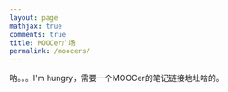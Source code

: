 ```yaml
---
layout: page
mathjax: true
comments: true
title: MOOCer广场
permalink: /moocers/
---
```


呐。。。I'm hungry，需要一个MOOCer的笔记链接地址啥的。